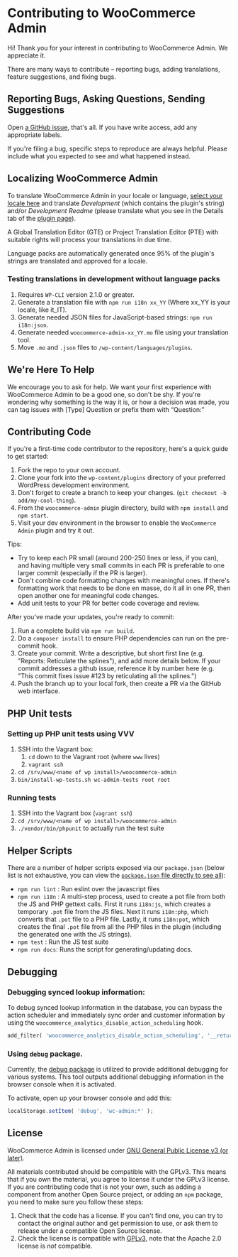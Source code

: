 # Contributing to WooCommerce Admin

Hi! Thank you for your interest in contributing to WooCommerce Admin. We appreciate it.

There are many ways to contribute – reporting bugs, adding translations, feature suggestions, and fixing bugs.

## Reporting Bugs, Asking Questions, Sending Suggestions

Open [a GitHub issue](https://github.com/woocommerce/woocommerce-admin/issues/new/choose), that's all. If you have write access, add any appropriate labels.

If you're filing a bug, specific steps to reproduce are always helpful. Please include what you expected to see and what happened instead.

## Localizing WooCommerce Admin

To translate WooCommerce Admin in your locale or language, [select your locale here](https://translate.wordpress.org/projects/wp-plugins/woocommerce-admin) and translate *Development* (which contains the plugin's string) and/or *Development Readme* (please translate what you see in the Details tab of the [plugin page](https://wordpress.org/plugins/woocommerce-admin/)).

A Global Translation Editor (GTE) or Project Translation Editor (PTE) with suitable rights will process your translations in due time.

Language packs are automatically generated once 95% of the plugin's strings are translated and approved for a locale.

### Testing translations in development without language packs

1. Requires `WP-CLI` version 2.1.0 or greater.
1. Generate a translation file with `npm run i18n xx_YY` (Where xx_YY is your locale, like it_IT).
1. Generate needed JSON files for JavaScript-based strings: `npm run i18n:json`.
1. Generate needed `woocommerce-admin-xx_YY.mo` file using your translation tool.
1. Move `.mo` and `.json` files to `/wp-content/languages/plugins`.

## We're Here To Help

We encourage you to ask for help. We want your first experience with WooCommerce Admin to be a good one, so don't be shy. If you're wondering why something is the way it is, or how a decision was made, you can tag issues with [Type] Question or prefix them with “Question:”

## Contributing Code

If you're a first-time code contributor to the repository, here's a quick guide to get started:

1. Fork the repo to your own account.
2. Clone your fork into the `wp-content/plugins` directory of your preferred WordPress development environment.
3. Don't forget to create a branch to keep your changes. (`git checkout -b add/my-cool-thing`).
4. From the `woocommerce-admin` plugin directory, build with `npm install` and `npm start`.
5. Visit your dev environment in the browser to enable the `WooCommerce Admin` plugin and try it out.

Tips:
- Try to keep each PR small (around 200-250 lines or less, if you can), and having multiple very small commits in each PR is preferable to one larger commit (especially if the PR is larger).
- Don't combine code formatting changes with meaningful ones. If there's formatting work that needs to be done en masse, do it all in one PR, then open another one for meaningful code changes.
- Add unit tests to your PR for better code coverage and review.

After you've made your updates, you're ready to commit:

1. Run a complete build via `npm run build`.
2. Do a `composer install` to ensure PHP dependencies can run on the pre-commit hook.
3. Create your commit. Write a descriptive, but short first line (e.g. "Reports: Reticulate the splines"), and add more details below. If your commit addresses a github issue, reference it by number here (e.g. "This commit fixes issue #123 by reticulating all the splines.")
4. Push the branch up to your local fork, then create a PR via the GitHub web interface.

## PHP Unit tests

### Setting up PHP unit tests using VVV

1. SSH into the Vagrant box:
    1. `cd` down to the Vagrant root (where `www` lives) 
    2. `vagrant ssh`
2. `cd /srv/www/<name of wp install>/woocommerce-admin`
3. `bin/install-wp-tests.sh wc-admin-tests root root`

### Running tests

1. SSH into the Vagrant box (`vagrant ssh`)
2. `cd /srv/www/<name of wp install>/woocommerce-admin`
3. `./vendor/bin/phpunit` to actually run the test suite

## Helper Scripts

There are a number of helper scripts exposed via our `package.json` (below list is not exhaustive, you can view the [`package.json` file directly to see all](https://github.com/woocommerce/woocommerce-admin/blob/master/package.json)):

 - `npm run lint` : Run eslint over the javascript files
 - `npm run i18n` : A multi-step process, used to create a pot file from both the JS and PHP gettext calls. First it runs `i18n:js`, which creates a temporary `.pot` file from the JS files. Next it runs `i18n:php`, which converts that `.pot` file to a PHP file. Lastly, it runs `i18n:pot`, which creates the final `.pot` file from all the PHP files in the plugin (including the generated one with the JS strings).
 - `npm test` : Run the JS test suite
 - `npm run docs`: Runs the script for generating/updating docs.

## Debugging

### Debugging synced lookup information:

To debug synced lookup information in the database, you can bypass the action scheduler and immediately sync order and customer information by using the `woocommerce_analytics_disable_action_scheduling` hook.

```php
add_filter( 'woocommerce_analytics_disable_action_scheduling', '__return_true' );
```

### Using `debug` package.

Currently, the [debug package](https://github.com/visionmedia/debug) is utilized to provide additional debugging for various systems. This tool outputs additional debugging information in the browser console when it is activated.

To activate, open up your browser console and add this:

```js
localStorage.setItem( 'debug', 'wc-admin:*' );
```

## License

WooCommerce Admin is licensed under [GNU General Public License v3 (or later)](/license.txt).

All materials contributed should be compatible with the GPLv3. This means that if you own the material, you agree to license it under the GPLv3 license. If you are contributing code that is not your own, such as adding a component from another Open Source project, or adding an `npm` package, you need to make sure you follow these steps:

1. Check that the code has a license. If you can't find one, you can try to contact the original author and get permission to use, or ask them to release under a compatible Open Source license.
2. Check the license is compatible with [GPLv3](https://www.gnu.org/licenses/license-list.en.html#GPLCompatibleLicenses), note that the Apache 2.0 license is *not* compatible.
